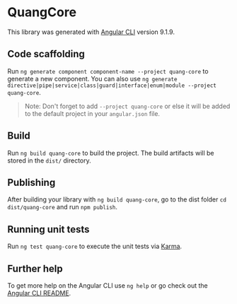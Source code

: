 # QuangCore

This library was generated with [Angular CLI](https://github.com/angular/angular-cli) version 9.1.9.

## Code scaffolding

Run `ng generate component component-name --project quang-core` to generate a new component. You can also use `ng generate directive|pipe|service|class|guard|interface|enum|module --project quang-core`.
> Note: Don't forget to add `--project quang-core` or else it will be added to the default project in your `angular.json` file. 

## Build

Run `ng build quang-core` to build the project. The build artifacts will be stored in the `dist/` directory.

## Publishing

After building your library with `ng build quang-core`, go to the dist folder `cd dist/quang-core` and run `npm publish`.

## Running unit tests

Run `ng test quang-core` to execute the unit tests via [Karma](https://karma-runner.github.io).

## Further help

To get more help on the Angular CLI use `ng help` or go check out the [Angular CLI README](https://github.com/angular/angular-cli/blob/master/README.md).
